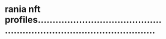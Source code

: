 # rania nft profiles.............................................................................................

